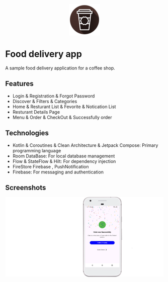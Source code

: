 <p align="center">
  <img src="images/just_java_logo.png" alt="Description of your image">
</p>

# Food delivery app

A sample food delivery application for a coffee shop.

## Features
- Login & Registration & Forgot Password
- Discover & Filters & Categories
- Home & Resturant List & Fevorite & Notication List
- Resturant Details Page
- Menu & Order & CheckOut & Successfully order

## Technologies
- Kotlin & Coroutines & Clean Architecture & Jetpack Compose: Primary programming language
- Room DataBase: For local database management
- Flow & StateFlow & Hilt: For dependency injection
- FireStore Firebase , PushNotification
- Firebase: For messaging and authentication

## Screenshots
<p align="center">
<img src="images/food_delivery_screen.png" alt="JustJava Screenshots" width="800">

</p>
